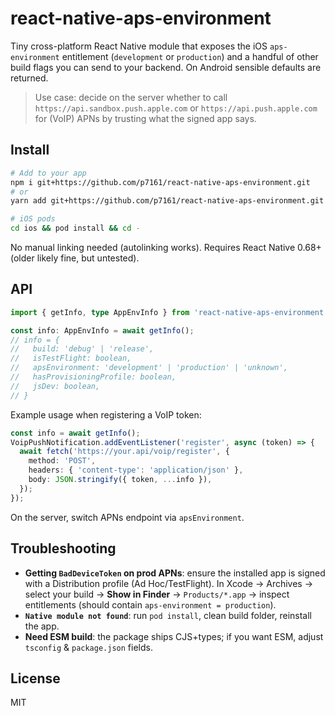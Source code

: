 # react-native-aps-environment

Tiny cross-platform React Native module that exposes the iOS `aps-environment` entitlement (`development` or `production`) and a handful of other build flags you can send to your backend. On Android sensible defaults are returned.

> Use case: decide on the server whether to call `https://api.sandbox.push.apple.com` or `https://api.push.apple.com` for (VoIP) APNs by trusting what the signed app says.

## Install

```bash
# Add to your app
npm i git+https://github.com/p7161/react-native-aps-environment.git
# or
yarn add git+https://github.com/p7161/react-native-aps-environment.git

# iOS pods
cd ios && pod install && cd -
```

No manual linking needed (autolinking works). Requires React Native 0.68+ (older likely fine, but untested).

## API

```ts
import { getInfo, type AppEnvInfo } from 'react-native-aps-environment';

const info: AppEnvInfo = await getInfo();
// info = {
//   build: 'debug' | 'release',
//   isTestFlight: boolean,
//   apsEnvironment: 'development' | 'production' | 'unknown',
//   hasProvisioningProfile: boolean,
//   jsDev: boolean,
// }
```

Example usage when registering a VoIP token:

```ts
const info = await getInfo();
VoipPushNotification.addEventListener('register', async (token) => {
  await fetch('https://your.api/voip/register', {
    method: 'POST',
    headers: { 'content-type': 'application/json' },
    body: JSON.stringify({ token, ...info }),
  });
});
```

On the server, switch APNs endpoint via `apsEnvironment`.

## Troubleshooting

- **Getting `BadDeviceToken` on prod APNs**: ensure the installed app is signed with a Distribution profile (Ad Hoc/TestFlight). In Xcode → Archives → select your build → **Show in Finder** → `Products/*.app` → inspect entitlements (should contain `aps-environment = production`).
- **`Native module not found`**: run `pod install`, clean build folder, reinstall the app.
- **Need ESM build**: the package ships CJS+types; if you want ESM, adjust `tsconfig` & `package.json` fields.

## License

MIT
